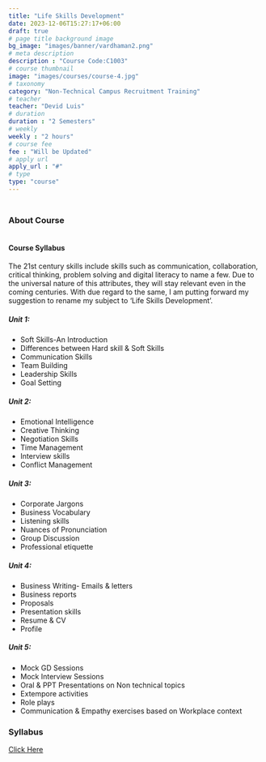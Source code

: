 ```yaml
---
title: "Life Skills Development"
date: 2023-12-06T15:27:17+06:00
draft: true
# page title background image
bg_image: "images/banner/vardhaman2.png"
# meta description
description : "Course Code:C1003"
# course thumbnail
image: "images/courses/course-4.jpg"
# taxonomy
category: "Non-Technical Campus Recruitment Training"
# teacher
teacher: "Devid Luis"
# duration
duration : "2 Semesters"
# weekly
weekly : "2 hours"
# course fee
fee : "Will be Updated"
# apply url
apply_url : "#"
# type
type: "course"
---
```


### <br> About Course

#### <br>Course Syllabus

The 21st century skills include skills such as communication, collaboration, critical thinking, 
problem solving and digital literacy to name a few. Due to the universal nature of this attributes, they 
will stay relevant even in the coming centuries. With due regard to the same, I am putting forward my 
suggestion to rename my subject to ‘Life Skills Development’.

##### Unit 1:

-	Soft Skills-An Introduction
-	Differences between Hard skill & Soft Skills
-	Communication Skills
-	Team Building
-	Leadership Skills
-	Goal Setting


##### Unit 2:

-	Emotional Intelligence
-	Creative Thinking
-	Negotiation Skills
-	Time Management
-	Interview skills
-	Conflict Management


##### Unit 3: 

-	Corporate Jargons
-	Business Vocabulary
-	Listening skills
-	Nuances of Pronunciation
-	Group Discussion
-	Professional etiquette


##### Unit 4:

-	Business Writing- Emails & letters
-	Business reports
-	Proposals
-	Presentation skills
-	Resume & CV
-	Profile


##### Unit 5:

-	Mock GD Sessions
-	Mock Interview Sessions
-	Oral & PPT Presentations on Non technical topics
-	Extempore activities
-	Role plays
-	Communication & Empathy exercises based on Workplace context


### Syllabus

[Click Here](https://drive.google.com/file/d/1jBnCbIcg7yqe_teHJva-RF7SX-HfRQVG/view?usp=drivesdk)
